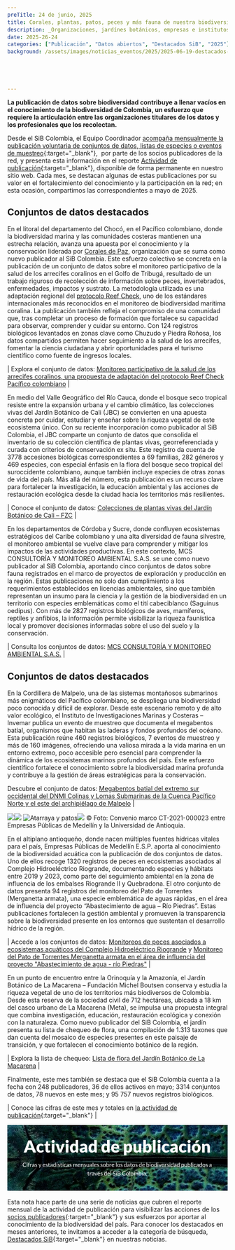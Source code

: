 ```yaml
---
preTitle: 24 de junio, 2025
title: Corales, plantas, patos, peces y más fauna de nuestra biodiversidad entre los destacados de mayo
description: _Organizaciones, jardínes botánicos, empresas e institutos de investigación sobresalen este mes con conjuntos de datos y eventos de muestreo._
date: 2025-26-24
categories: ["Publicación", "Datos abiertos", "Destacados SiB", "2025"]
background: /assets/images/noticias_eventos/2025/2025-06-19-destacados-mayo-2025.png




---
```


**La publicación de datos sobre biodiversidad contribuye a llenar vacíos en el conocimiento de la biodiversidad de Colombia, un esfuerzo que requiere la articulación entre las organizaciones titulares de los datos y los profesionales que los recolectan.** 

Desde el SiB Colombia, el Equipo Coordinador [acompaña mensualmente la publicación voluntaria de conjuntos de datos, listas de especies o eventos de muestreo](https://biodiversidad.co/compartir/guia-para-publicar/){:target="\_blank"},  por parte de los socios publicadores de la red, y presenta esta información en el reporte [Actividad de publicación](https://biodiversidad.co/comunidad/actividad-de-publicacion/){:target="\_blank"}, disponible de forma permanente en nuestro sitio web. Cada mes, se destacan algunas de estas publicaciones por su valor en el fortalecimiento del conocimiento y la participación en la red; en esta ocasión, compartimos las correspondientes a mayo de 2025.

## Conjuntos de datos destacados

En el litoral del departamento del Chocó, en el Pacífico colombiano, donde la biodiversidad marina y las comunidades costeras mantienen una estrecha relación, avanza una apuesta por el conocimiento y la conservación liderada por [Corales de Paz](https://coralesdepaz.org), organización que se suma como nuevo publicador al SiB Colombia. Este esfuerzo colectivo se concreta en la publicación de un conjunto de datos sobre el monitoreo participativo de la salud de los arrecifes coralinos en el Golfo de Tribugá, resultado de un trabajo riguroso de recolección de información sobre peces, invertebrados, enfermedades, impactos y sustrato. La metodología utilizada es una adaptación regional del [protocolo Reef Check](https://www.equilibrioazul.org/documentos/Reef%20Check%20Traducci%5C242n%202004.pdf), uno de los estándares internacionales más reconocidos en el monitoreo de biodiversidad marítima coralina. La publicación también refleja el compromiso de una comunidad que, tras completar un proceso de formación que fortalece su capacidad para observar, comprender y cuidar su entorno. Con 124 registros biológicos levantados en zonas clave como Chuzudo y Piedra Roñosa, los datos compartidos permiten hacer seguimiento a la salud de los arrecifes, fomentar la ciencia ciudadana y abrir oportunidades para el turismo científico como fuente de ingresos locales.

| Explora el conjunto de datos: [Monitoreo participativo de la salud de los arrecifes coralinos, una propuesta de adaptación del protocolo Reef Check Pacífico colombiano](https://biodiversidad.co/data/?datasetKey=8df3aba5-7d10-47be-81d9-7720263f3c45) |

En medio del Valle Geográfico del Río Cauca, donde el bosque seco tropical resiste entre la expansión urbana y el cambio climático, las colecciones vivas del Jardín Botánico de Cali (JBC) se convierten en una apuesta concreta por cuidar, estudiar y enseñar sobre la riqueza vegetal de este ecosistema único. Con su reciente incorporación como publicador al SiB Colombia, el JBC comparte un conjunto de datos que consolida el inventario de su colección científica de plantas vivas, georreferenciada y curada con criterios de conservación ex situ. Este registro da cuenta de 3778 accesiones biológicas correspondientes a 69 familias, 282 géneros y 469 especies, con especial énfasis en la flora del bosque seco tropical del suroccidente colombiano, aunque también incluye especies de otras zonas de vida del país. Más allá del número, esta publicación es un recurso clave para fortalecer la investigación, la educación ambiental y las acciones de restauración ecológica desde la ciudad hacia los territorios más resilientes.

| Conoce el conjunto de datos: [Colecciones de plantas vivas del Jardín Botánico de Cali – FZC](https://biodiversidad.co/data/?datasetKey=7bcdf40b-2974-40de-b65f-00471325ae1a) |

En los departamentos de Córdoba y Sucre, donde confluyen ecosistemas estratégicos del Caribe colombiano y una alta diversidad de fauna silvestre, el monitoreo ambiental se vuelve clave para comprender y mitigar los impactos de las actividades productivas. En este contexto, MCS CONSULTORÍA Y MONITOREO AMBIENTAL S.A.S. se une como nuevo publicador al SiB Colombia, aportando cinco conjuntos de datos sobre fauna registrados en el marco de proyectos de exploración y producción en la región. Estas publicaciones no solo dan cumplimiento a los requerimientos establecidos en licencias ambientales, sino que también representan un insumo para la ciencia y la gestión de la biodiversidad en un territorio con especies emblemáticas como el tití cabeciblanco (Saguinus oedipus). Con más de 2827 registros biológicos de aves, mamíferos, reptiles y anfibios, la información permite visibilizar la riqueza faunística local y promover decisiones informadas sobre el uso del suelo y la conservación.

| Consulta los conjuntos de datos: [MCS CONSULTORÍA Y MONITOREO AMBIENTAL S.A.S.](https://biodiversidad.co/data/?publishingOrg=7951352e-6306-4d78-8bd2-f37724dd385c&view=datasets) |

## Conjuntos de datos destacados

En la Cordillera de Malpelo, una de las sistemas montañosos submarinos más enigmáticos del Pacífico colombiano, se despliega una biodiversidad poco conocida y difícil de explorar. Desde este escenario remoto y de alto valor ecológico, el Instituto de Investigaciones Marinas y Costeras – Invemar publica un evento de muestreo que documenta el megabentos batial, organismos que habitan las laderas y fondos profundos del océano. Esta publicación reúne 460 registros biológicos, 7 eventos de muestreo y más de 160 imágenes, ofreciendo una valiosa mirada a la vida marina en un entorno extremo, poco accesible pero esencial para comprender la dinámica de los ecosistemas marinos profundos del país. Este esfuerzo científico fortalece el conocimiento sobre la biodiversidad marina profunda y contribuye a la gestión de áreas estratégicas para la conservación.

 Descubre el conjunto de datos: [Megabentos batial del extremo sur occidental del DNMI Colinas y Lomas Submarinas de la Cuenca Pacífico Norte y el este del archipiélago de Malpelo](https://biodiversidad.co/data/?datasetKey=c9237397-4658-4301-a47d-eb1319ed78f5&view=gallery) |

![](2025-06-24-atarraya-y-patos-epm.png)![](2025-06-24-atarraya-y-patos-epm.png)
![Atarraya y patos](2025-06-24-atarraya-y-patos-epm.png)![](2025-06-24-atarraya-y-patos-epm.png)
© Foto: Convenio marco CT-2021-000023 entre Empresas Públicas de Medellín y la Universidad de Antioquia.

En el altiplano antioqueño, donde nacen múltiples fuentes hídricas vitales para el país, Empresas Públicas de Medellín E.S.P. aporta al conocimiento de la biodiversidad acuática con la publicación de dos conjuntos de datos. Uno de ellos recoge 1320 registros de peces en ecosistemas asociados al Complejo Hidroeléctrico Riogrande, documentando especies y hábitats entre 2019 y 2023, como parte del seguimiento ambiental en la zona de influencia de los embalses Riogrande II y Quebradona. El otro conjunto de datos presenta 94 registros del monitoreo del Pato de Torrentes (Merganetta armata), una especie emblemática de aguas rápidas, en el área de influencia del proyecto “Abastecimiento de agua – Río Piedras”. Estas publicaciones fortalecen la gestión ambiental y promueven la transparencia sobre la biodiversidad presente en los entornos que sustentan el desarrollo hídrico de la región.

| Accede a los conjuntos de datos: [Monitoreos de peces asociados a ecosistemas acuáticos del Complejo Hidroeléctrico Riogrande](https://biodiversidad.co/data/?datasetKey=4b46ee42-0d19-4277-bf21-7c32faa37ad9) y [Monitoreo del Pato de Torrentes Merganetta armata en el área de influencia del proyecto "Abastecimiento de agua - río Piedras"](https://biodiversidad.co/data/?datasetKey=db2df16a-41a0-459b-a341-0e09db33ebd7) |

En un punto de encuentro entre la Orinoquía y la Amazonía, el Jardín Botánico de La Macarena – Fundación Michel Boutsen conserva y estudia la riqueza vegetal de uno de los territorios más biodiversos de Colombia. Desde esta reserva de la sociedad civil de 712 hectáreas, ubicada a 18 km del casco urbano de La Macarena (Meta), se impulsa una propuesta integral que combina investigación, educación, restauración ecológica y conexión con la naturaleza. Como nuevo publicador del SiB Colombia, el jardín presenta su lista de chequeo de flora, una compilación de 1.313 taxones que dan cuenta del mosaico de especies presentes en este paisaje de transición, y que fortalecen el conocimiento botánico de la región.

| Explora la lista de chequeo: [Lista de flora del Jardín Botánico de La Macarena](https://biodiversidad.co/dataset/search?type=CHECKLIST&publishingOrg=f5aabdc2-c093-46f6-bc77-21c0da51397c) |

Finalmente, este mes también se destaca que el SiB Colombia cuenta a la fecha con 248 publicadores, 36 de ellos activos en mayo; 3314 conjuntos de datos, 78 nuevos en este mes; y 95 757 nuevos registros biológicos.

| Conoce las cifras de este mes y totales en [la actividad de publicación](https://biodiversidad.co/comunidad/actividad-de-publicacion/){:target="\_blank"} |

![Actividad de publicación](/assets/images/noticias_eventos/2025/banner-actividad-de-publicacion.png)

Esta nota hace parte de una serie de noticias que cubren el reporte mensual de la actividad de publicación para visibilizar las acciones de los [socios publicadores](https://biodiversidad.co/comunidad/socios-publicadores/){:target="_blank"} y sus esfuerzos por aportar al conocimiento de la biodiversidad del país. Para conocer los destacados en meses anteriores, te invitamos a acceder a la categoría de búsqueda, [Destacados SiB](https://biodiversidad.co/news/?category=Destacados+SiB){:target="_blank"}  en nuestras noticias.
